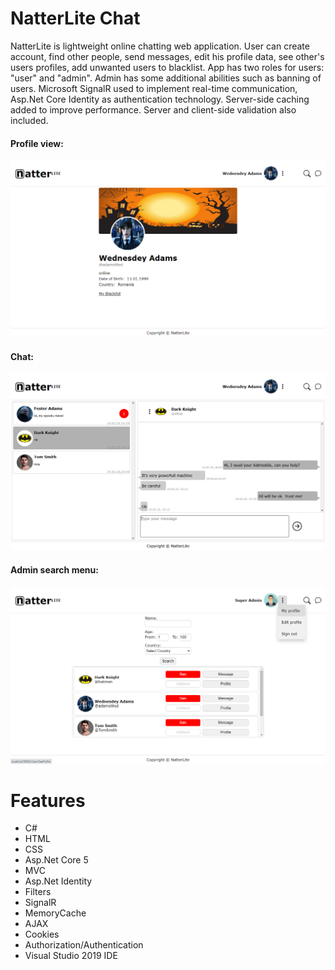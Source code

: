 # NatterLite Chat
NatterLite is lightweight online chatting web application. User can create account, find other people,
send messages, edit his profile data, see other's users profiles, add unwanted users to blacklist.
App has two roles for users: "user" and "admin". Admin has some additional abilities such as banning of users.
Microsoft SignalR used to implement real-time communication, Asp.Net Core Identity as authentication technology.
Server-side caching added to improve performance. Server and client-side validation also included.

#### Profile view:
![profile](Screenshots/profile.png)

#### Chat:
![chat](Screenshots/chat.png)

#### Admin search menu:
![adminsearch](Screenshots/adminsearch.png)

# Features
- C#
- HTML
- CSS
- Asp.Net Core 5
- MVC
- Asp.Net Identity
- Filters
- SignalR
- MemoryCache
- AJAX
- Cookies
- Authorization/Authentication
- Visual Studio 2019 IDE
